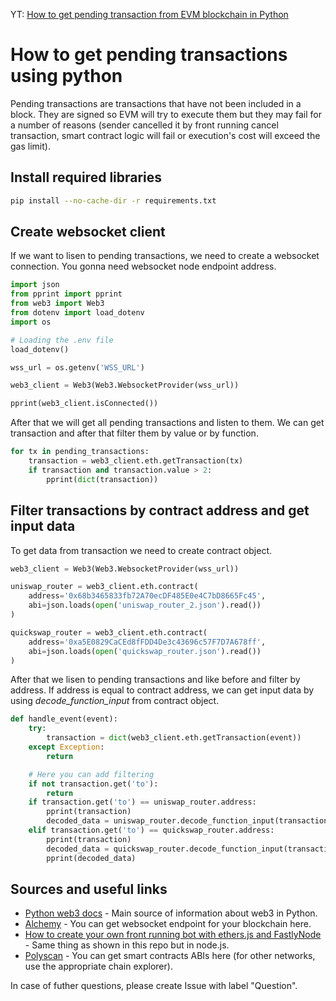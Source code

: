 YT: [How to get pending transaction from EVM blockchain in Python](https://youtu.be/uHpVMXHb9H8)

# How to get pending transactions using python

Pending transactions are transactions that have not been included in a block. They are signed so EVM will try to execute them but they may fail for a number of reasons (sender cancelled it by front running cancel transaction, smart contract logic will fail or execution's cost will exceed the gas limit).

## Install required libraries

```bash
pip install --no-cache-dir -r requirements.txt
```

## Create websocket client

If we want to lisen to pending transactions, we need to create a websocket connection. You gonna need websocket node endpoint address.


```python
import json
from pprint import pprint
from web3 import Web3
from dotenv import load_dotenv
import os

# Loading the .env file
load_dotenv()

wss_url = os.getenv('WSS_URL')

web3_client = Web3(Web3.WebsocketProvider(wss_url))

pprint(web3_client.isConnected())
```

After that we will get all pending transactions and listen to them. We can get transaction and after that filter them by value or by function.

```python
for tx in pending_transactions:
    transaction = web3_client.eth.getTransaction(tx)
    if transaction and transaction.value > 2:
        pprint(dict(transaction))
```

## Filter transactions by contract address and get input data

To get data from transaction we need to create contract object.

```python
web3_client = Web3(Web3.WebsocketProvider(wss_url))

uniswap_router = web3_client.eth.contract(
    address='0x68b3465833fb72A70ecDF485E0e4C7bD8665Fc45',
    abi=json.loads(open('uniswap_router_2.json').read())
)

quickswap_router = web3_client.eth.contract(
    address='0xa5E0829CaCEd8fFDD4De3c43696c57F7D7A678ff',
    abi=json.loads(open('quickswap_router.json').read())
)
```

After that we lisen to pending transactions and like before and filter by address. If address is equal to contract address, we can get input data by using _decode_function_input_ from contract object.

```python
def handle_event(event):
    try:
        transaction = dict(web3_client.eth.getTransaction(event))
    except Exception:
        return

    # Here you can add filtering
    if not transaction.get('to'):
        return
    if transaction.get('to') == uniswap_router.address:
        pprint(transaction)
        decoded_data = uniswap_router.decode_function_input(transaction.get('data'))
    elif transaction.get('to') == quickswap_router.address:
        pprint(transaction)
        decoded_data = quickswap_router.decode_function_input(transaction.get('input'))
        pprint(decoded_data)
```

## Sources and useful links

* [Python web3 docs](https://web3py.readthedocs.io/en/stable/index.html) - Main source of information about web3 in Python.
* [Alchemy](https://www.alchemy.com/) - You can get websocket endpoint for your blockchain here.
* [How to create your own front running bot with ethers.js and FastlyNode](https://coinsbench.com/how-to-create-your-own-front-running-bot-with-ethers-js-and-fastlynode-f18e31de1c3e) - Same thing as shown in this repo but in node.js.
* [Polyscan](https://polygonscan.com/) - You can get smart contracts ABIs here (for other networks, use the appropriate chain explorer).

In case of futher questions, please create Issue with label "Question".

